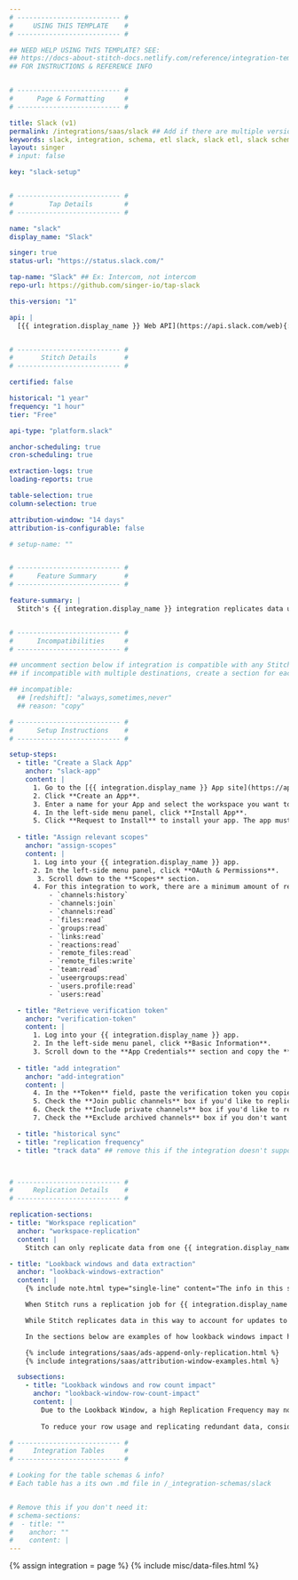 ```yaml
---
# -------------------------- #
#     USING THIS TEMPLATE    #
# -------------------------- #

## NEED HELP USING THIS TEMPLATE? SEE:
## https://docs-about-stitch-docs.netlify.com/reference/integration-templates/saas/
## FOR INSTRUCTIONS & REFERENCE INFO


# -------------------------- #
#      Page & Formatting     #
# -------------------------- #

title: Slack (v1)
permalink: /integrations/saas/slack ## Add if there are multiple versions: /vVERSION
keywords: slack, integration, schema, etl slack, slack etl, slack schema
layout: singer
# input: false

key: "slack-setup"


# -------------------------- #
#         Tap Details        #
# -------------------------- #

name: "slack"
display_name: "Slack"

singer: true
status-url: "https://status.slack.com/"

tap-name: "Slack" ## Ex: Intercom, not intercom
repo-url: https://github.com/singer-io/tap-slack

this-version: "1"

api: |
  [{{ integration.display_name }} Web API](https://api.slack.com/web){:target="new"}


# -------------------------- #
#       Stitch Details       #
# -------------------------- #

certified: false 

historical: "1 year"
frequency: "1 hour"
tier: "Free"

api-type: "platform.slack"

anchor-scheduling: true
cron-scheduling: true

extraction-logs: true
loading-reports: true

table-selection: true
column-selection: true

attribution-window: "14 days"
attribution-is-configurable: false

# setup-name: ""


# -------------------------- #
#      Feature Summary       #
# -------------------------- #

feature-summary: |
  Stitch's {{ integration.display_name }} integration replicates data using the {{ integration.api | flatify | strip }}. Refer to the [Schema](#schema) section for a list of objects available for replication. For this integration, you will need to create a new integration for each individual {{ integration.display_name }} workspace you want to replicate data from.


# -------------------------- #
#      Incompatibilities     #
# -------------------------- #

## uncomment section below if integration is compatible with any Stitch destinations
## if incompatible with multiple destinations, create a section for each destination

## incompatible:
  ## [redshift]: "always,sometimes,never"
  ## reason: "copy" 

# -------------------------- #
#      Setup Instructions    #
# -------------------------- #

setup-steps:
  - title: "Create a Slack App"
    anchor: "slack-app"
    content: |
      1. Go to the [{{ integration.display_name }} App site](https://api.slack.com/apps){:target="new"}.
      2. Click **Create an App**.
      3. Enter a name for your App and select the workspace you want to replicate data from, then click **Create App**.
      4. In the left-side menu panel, click **Install App**.
      5. Click **Request to Install** to install your app. The app must be installed to be allowed to connect to Stitch.
  
  - title: "Assign relevant scopes"
    anchor: "assign-scopes"
    content: |
      1. Log into your {{ integration.display_name }} app.
      2. In the left-side menu panel, click **OAuth & Permissions**.
       3. Scroll down to the **Scopes** section.
      4. For this integration to work, there are a minimum amount of required scopes that need to be added in the **Bot Token Scopes** catecory. They are:
          - `channels:history`
          - `channels:join`
          - `channels:read`
          - `files:read`
          - `groups:read`
          - `links:read`
          - `reactions:read`
          - `remote_files:read`
          - `remote_files:write`
          - `team:read`
          - `useergroups:read`
          - `users.profile:read`
          - `users:read`

  - title: "Retrieve verification token"
    anchor: "verification-token"
    content: |
      1. Log into your {{ integration.display_name }} app.
      2. In the left-side menu panel, click **Basic Information**.
      3. Scroll down to the **App Credentials** section and copy the **Verification Token**. Keep the token readily available for the next step.
  
  - title: "add integration"
    anchor: "add-integration"
    content: |
      4. In the **Token** field, paste the verification token you copied from [step 3](#verification-token).
      5. Check the **Join public channels** box if you'd like to replicate all public channels in the workspace you're replicating, and not just the channels you've personally joined.
      6. Check the **Include private channels** box if you'd like to replicate private channels in the workspace.
      7. Check the **Exclude archived channels** box if you don't want to replicate data from archived channels.

  - title: "historical sync"
  - title: "replication frequency"
  - title: "track data" ## remove this if the integration doesn't support at least table selection



# -------------------------- #
#     Replication Details    #
# -------------------------- #

replication-sections:
- title: "Workspace replication"
  anchor: "workspace-replication"
  content: |
    Stitch can only replicate data from one {{ integration.display_name }} workspace at a time. In order to replicate multiple workspaces, you will need to create integrations for each workspace.

- title: "Lookback windows and data extraction"
  anchor: "lookback-windows-extraction"
  content: |
    {% include note.html type="single-line" content="The info in this section only applies to tables using Key-based Incremental Replication. Tables using Full Table Replication replicate fully during each replication job and don't use lookback windows." %}

    When Stitch runs a replication job for {{ integration.display_name }}, it will use a 14-day lookback period to query for and extract data for your `files` and `remote_files` tables. A lookback window is a period of time for attributing shared files and the lookback period after those actions occur.

    While Stitch replicates data in this way to account for updates to records made during the lookback window, it can have a [substantial impact on your overall row usage](#lookback-window-row-count-impact).

    In the sections below are examples of how lookback windows impact how Stitch extracts data during historical and ongoing replication jobs.

    {% include integrations/saas/ads-append-only-replication.html %}
    {% include integrations/saas/attribution-window-examples.html %}

  subsections:
    - title: "Lookback windows and row count impact"
      anchor: "lookback-window-row-count-impact"
      content: |
        Due to the Lookback Window, a high Replication Frequency may not be necessary. Because Stitch will replicate data from the past `14` days during every replication job, recent data will be re-replicated and count towards your row quota.
        
        To reduce your row usage and replicating redundant data, consider setting the integration to replicate less frequently. For example: every 12 or 24 hours.

# -------------------------- #
#     Integration Tables     #
# -------------------------- #

# Looking for the table schemas & info?
# Each table has a its own .md file in /_integration-schemas/slack


# Remove this if you don't need it:
# schema-sections:
#  - title: ""
#    anchor: ""
#    content: |
---
```

{% assign integration = page %}
{% include misc/data-files.html %}